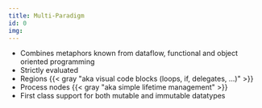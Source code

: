 ```yaml
---
title: Multi-Paradigm
id: 0
img:
---
```


* Combines metaphors known from dataflow, functional and object oriented programming
* Strictly evaluated
* Regions {{< gray "aka visual code blocks (loops, if, delegates, ...)" >}}
* Process nodes {{< gray "aka simple lifetime management" >}}
* First class support for both mutable and immutable datatypes
